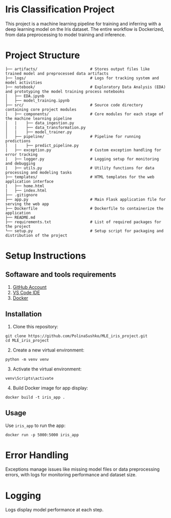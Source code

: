 # Iris Classification Project
This project is a machine learning pipeline for training and inferring with a deep learning model on the Iris dataset. The entire workflow is Dockerized, from data preprocessing to model training and inference.

# Project Structure
```
├── artifacts/                       # Stores output files like trained model and preprocessed data artifacts
├── logs/                            # Logs for tracking system and model activities
├── notebook/                        # Exploratory Data Analysis (EDA) and prototyping the model training process notebooks
│   ├── EDA.ipynb                
│   ├── model_training.ipynb                      
├── src/                             # Source code directory containing core project modules
│   ├── components/                  # Core modules for each stage of the machine learning pipeline
│   |    ├── data_ingestion.py 
│   |    ├── data_transformation.py        
│   |    ├── model_trainer.py
│   ├── pipeline/                    # Pipeline for running predictions
│   |    ├── predict_pipeline.py  
|   ├── exception.py                 # Custom exception handling for error tracking
|   ├── logger.py                    # Logging setup for monitoring and debugging
|   ├── utils.py                     # Utility functions for data processing and modeling tasks
├── templates/                       # HTML templates for the web application interface
|   ├── home.html
|   ├── index.html
├── .gitignore  
├── app.py                           # Main Flask application file for serving the web app
├── Dockerfile                       # Dockerfile to containerize the application
├── README.md   
├── requirements.txt                 # List of required packages for the project          
└── setup.py                         # Setup script for packaging and distribution of the project
```

# Setup Instructions
## Softaware and tools requirements
1. [GitHub Account](https://github.com)
2. [VS Code IDE](https://code.visualstudio.com/)
3. [Docker](https://www.docker.com/)

## Installation
1. Clone this repository:
```
git clone https://github.com/PolinaSushko/MLE_iris_project.git
cd MLE_iris_project
```
2. Create a new virtual environment:
```
python -m venv venv
```
3. Activate the virtual environment:
```
venv\Scripts\activate
```
4. Build Docker image for app display:
```
docker build -t iris_app .
```

## Usage
Use `iris_app` to run the app:
```
docker run -p 5000:5000 iris_app
```

# Error Handling
Exceptions manage issues like missing model files or data preprocessing errors, with logs for monitoring performance and dataset size.

# Logging
Logs display model performance at each step.

